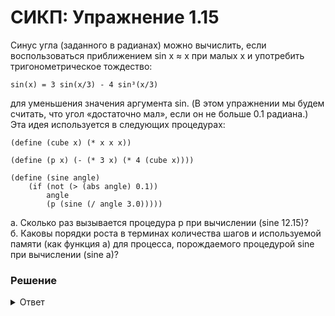 # СИКП: Упражнение 1.15
Синус угла (заданного в радианах) можно вычислить, если воспользоваться приближением sin x ≈
x при малых x и употребить тригонометрическое тождество:

```
sin(x) = 3 sin(x/3) - 4 sin³(x/3)
```

для уменьшения значения аргумента sin. (В этом упражнении мы будем считать, что угол «достаточно мал», если он не больше 0.1 радиана.) Эта идея используется в следующих процедурах:

```
(define (cube x) (* x x x))

(define (p x) (- (* 3 x) (* 4 (cube x))))

(define (sine angle)
    (if (not (> (abs angle) 0.1))
        angle
        (p (sine (/ angle 3.0)))))
```

а. Сколько раз вызывается процедура p при вычислении (sine 12.15)?  
б. Каковы порядки роста в терминах количества шагов и используемой памяти (как функция a) для процесса, порождаемого процедурой sine при вычислении (sine a)?


### Решение

<details> 
<summary>Ответ</summary>

а. (sine 12.15)
```
1. (p (sine 4.05))
2. (p (sine 1.35))
3. (p (sine 0.45))
4. (p (sine 0.15))
5. (p (sine 0.05))
```
Ответ 5 раз

б. **Рост шагов**  
Рост шагов зависит от вызова sine, аргумент которого на каждой итерации делится на 3, то есть a / 3ⁿ. Но итерация завершается если a меньше или равен 0.1.

```
a / 3ⁿ ≤ 0.1

log₃(10a)
```

Рост шагов: Θ(log a)


**Рост памяти**  
Так как память растет пропорционально числу шагов, то рост памяти: Θ(log a)

</details>